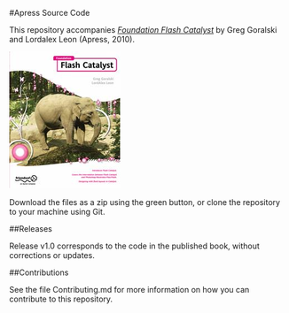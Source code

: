 #Apress Source Code

This repository accompanies [*Foundation Flash Catalyst*](http://www.apress.com/9781430228622) by Greg Goralski and Lordalex Leon (Apress, 2010).

![Cover image](9781430228622.jpg)

Download the files as a zip using the green button, or clone the repository to your machine using Git.

##Releases

Release v1.0 corresponds to the code in the published book, without corrections or updates.

##Contributions

See the file Contributing.md for more information on how you can contribute to this repository.
